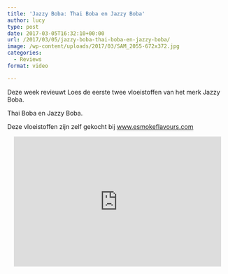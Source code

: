 ```yaml
---
title: 'Jazzy Boba: Thai Boba en Jazzy Boba'
author: lucy
type: post
date: 2017-03-05T16:32:10+00:00
url: /2017/03/05/jazzy-boba-thai-boba-en-jazzy-boba/
image: /wp-content/uploads/2017/03/SAM_2055-672x372.jpg
categories:
  - Reviews
format: video

---
```

Deze week revieuwt Loes de eerste twee vloeistoffen van het merk Jazzy Boba.
  
Thai Boba en Jazzy Boba.
  
Deze vloeistoffen zijn zelf gekocht bij www.esmokeflavours.com

<span class="embed-youtube" style="text-align:center; display: block;"><iframe class='youtube-player' type='text/html' width='474' height='297' src='https://www.youtube.com/embed/M20LOAIOozM?version=3&#038;rel=1&#038;fs=1&#038;autohide=2&#038;showsearch=0&#038;showinfo=1&#038;iv_load_policy=1&#038;wmode=transparent' allowfullscreen='true' style='border:0;'></iframe></span>